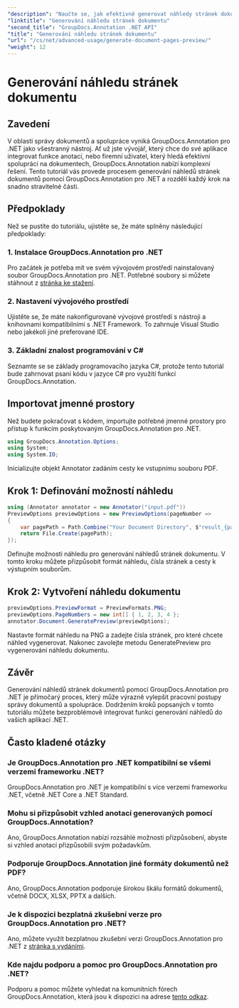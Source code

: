 ```yaml
---
"description": "Naučte se, jak efektivně generovat náhledy stránek dokumentů pomocí nástroje GroupDocs.Annotation pro .NET. Vylepšete své pracovní postupy správy dokumentů s tímto komplexním návodem."
"linktitle": "Generování náhledu stránek dokumentu"
"second_title": "GroupDocs.Annotation .NET API"
"title": "Generování náhledu stránek dokumentu"
"url": "/cs/net/advanced-usage/generate-document-pages-preview/"
"weight": 12
---
```


# Generování náhledu stránek dokumentu

## Zavedení
V oblasti správy dokumentů a spolupráce vyniká GroupDocs.Annotation pro .NET jako všestranný nástroj. Ať už jste vývojář, který chce do své aplikace integrovat funkce anotací, nebo firemní uživatel, který hledá efektivní spolupráci na dokumentech, GroupDocs.Annotation nabízí komplexní řešení. Tento tutoriál vás provede procesem generování náhledů stránek dokumentů pomocí GroupDocs.Annotation pro .NET a rozdělí každý krok na snadno stravitelné části.
## Předpoklady
Než se pustíte do tutoriálu, ujistěte se, že máte splněny následující předpoklady:
### 1. Instalace GroupDocs.Annotation pro .NET
Pro začátek je potřeba mít ve svém vývojovém prostředí nainstalovaný soubor GroupDocs.Annotation pro .NET. Potřebné soubory si můžete stáhnout z [stránka ke stažení](https://releases.groupdocs.com/annotation/net/).
### 2. Nastavení vývojového prostředí
Ujistěte se, že máte nakonfigurované vývojové prostředí s nástroji a knihovnami kompatibilními s .NET Framework. To zahrnuje Visual Studio nebo jakékoli jiné preferované IDE.
### 3. Základní znalost programování v C#
Seznamte se se základy programovacího jazyka C#, protože tento tutoriál bude zahrnovat psaní kódu v jazyce C# pro využití funkcí GroupDocs.Annotation.

## Importovat jmenné prostory
Než budete pokračovat s kódem, importujte potřebné jmenné prostory pro přístup k funkcím poskytovaným GroupDocs.Annotation pro .NET.

```csharp
using GroupDocs.Annotation.Options;
using System;
using System.IO;

```
Inicializujte objekt Annotator zadáním cesty ke vstupnímu souboru PDF.
## Krok 1: Definování možností náhledu
```csharp
using (Annotator annotator = new Annotator("input.pdf"))
PreviewOptions previewOptions = new PreviewOptions(pageNumber =>
{
    var pagePath = Path.Combine("Your Document Directory", $"result_{pageNumber}.png");
    return File.Create(pagePath);
});
```
Definujte možnosti náhledu pro generování náhledů stránek dokumentu. V tomto kroku můžete přizpůsobit formát náhledu, čísla stránek a cesty k výstupním souborům.
## Krok 2: Vytvoření náhledu dokumentu
```csharp
previewOptions.PreviewFormat = PreviewFormats.PNG;
previewOptions.PageNumbers = new int[] { 1, 2, 3, 4 };
annotator.Document.GeneratePreview(previewOptions);
```
Nastavte formát náhledu na PNG a zadejte čísla stránek, pro které chcete náhled vygenerovat. Nakonec zavolejte metodu GeneratePreview pro vygenerování náhledu dokumentu.

## Závěr
Generování náhledů stránek dokumentů pomocí GroupDocs.Annotation pro .NET je přímočarý proces, který může výrazně vylepšit pracovní postupy správy dokumentů a spolupráce. Dodržením kroků popsaných v tomto tutoriálu můžete bezproblémově integrovat funkci generování náhledů do vašich aplikací .NET.
## Často kladené otázky
### Je GroupDocs.Annotation pro .NET kompatibilní se všemi verzemi frameworku .NET?
GroupDocs.Annotation pro .NET je kompatibilní s více verzemi frameworku .NET, včetně .NET Core a .NET Standard.
### Mohu si přizpůsobit vzhled anotací generovaných pomocí GroupDocs.Annotation?
Ano, GroupDocs.Annotation nabízí rozsáhlé možnosti přizpůsobení, abyste si vzhled anotací přizpůsobili svým požadavkům.
### Podporuje GroupDocs.Annotation jiné formáty dokumentů než PDF?
Ano, GroupDocs.Annotation podporuje širokou škálu formátů dokumentů, včetně DOCX, XLSX, PPTX a dalších.
### Je k dispozici bezplatná zkušební verze pro GroupDocs.Annotation pro .NET?
Ano, můžete využít bezplatnou zkušební verzi GroupDocs.Annotation pro .NET z [stránka s vydáními](https://releases.groupdocs.com/).
### Kde najdu podporu a pomoc pro GroupDocs.Annotation pro .NET?
Podporu a pomoc můžete vyhledat na komunitních fórech GroupDocs.Annotation, která jsou k dispozici na adrese [tento odkaz](https://forum.groupdocs.com/c/annotation/10).